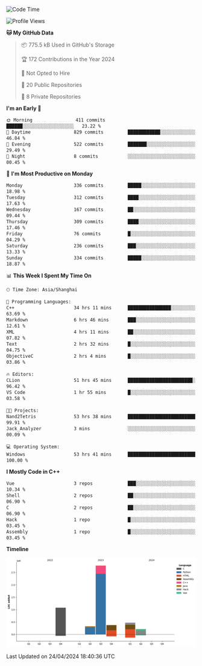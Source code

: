 <!--
**Salvely/Salvely** is a ✨ _special_ ✨ repository because its `README.md` (this file) appears on your GitHub profile.

Here are some ideas to get you started:

- 🔭 I’m currently working on ...
- 🌱 I’m currently learning ...
- 👯 I’m looking to collaborate on ...
- 🤔 I’m looking for help with ...
- 💬 Ask me about ...
- 📫 How to reach me: ...
- 😄 Pronouns: ...
- ⚡ Fun fact: ...
-->

<!--START_SECTION:waka-->
![Code Time](http://img.shields.io/badge/Code%20Time-748%20hrs%2044%20mins-blue)

![Profile Views](http://img.shields.io/badge/Profile%20Views-3-blue)

**🐱 My GitHub Data** 

> 📦 775.5 kB Used in GitHub's Storage 
 > 
> 🏆 172 Contributions in the Year 2024
 > 
> 🚫 Not Opted to Hire
 > 
> 📜 20 Public Repositories 
 > 
> 🔑 8 Private Repositories 
 > 
**I'm an Early 🐤** 

```text
🌞 Morning                411 commits         ██████░░░░░░░░░░░░░░░░░░░   23.22 % 
🌆 Daytime                829 commits         ████████████░░░░░░░░░░░░░   46.84 % 
🌃 Evening                522 commits         ███████░░░░░░░░░░░░░░░░░░   29.49 % 
🌙 Night                  8 commits           ░░░░░░░░░░░░░░░░░░░░░░░░░   00.45 % 
```
📅 **I'm Most Productive on Monday** 

```text
Monday                   336 commits         █████░░░░░░░░░░░░░░░░░░░░   18.98 % 
Tuesday                  312 commits         ████░░░░░░░░░░░░░░░░░░░░░   17.63 % 
Wednesday                167 commits         ██░░░░░░░░░░░░░░░░░░░░░░░   09.44 % 
Thursday                 309 commits         ████░░░░░░░░░░░░░░░░░░░░░   17.46 % 
Friday                   76 commits          █░░░░░░░░░░░░░░░░░░░░░░░░   04.29 % 
Saturday                 236 commits         ███░░░░░░░░░░░░░░░░░░░░░░   13.33 % 
Sunday                   334 commits         █████░░░░░░░░░░░░░░░░░░░░   18.87 % 
```


📊 **This Week I Spent My Time On** 

```text
🕑︎ Time Zone: Asia/Shanghai

💬 Programming Languages: 
C++                      34 hrs 11 mins      ████████████████░░░░░░░░░   63.69 % 
Markdown                 6 hrs 46 mins       ███░░░░░░░░░░░░░░░░░░░░░░   12.61 % 
XML                      4 hrs 11 mins       ██░░░░░░░░░░░░░░░░░░░░░░░   07.82 % 
Text                     2 hrs 32 mins       █░░░░░░░░░░░░░░░░░░░░░░░░   04.75 % 
ObjectiveC               2 hrs 4 mins        █░░░░░░░░░░░░░░░░░░░░░░░░   03.86 % 

🔥 Editors: 
CLion                    51 hrs 45 mins      ████████████████████████░   96.42 % 
VS Code                  1 hr 55 mins        █░░░░░░░░░░░░░░░░░░░░░░░░   03.58 % 

🐱‍💻 Projects: 
Nand2Tetris              53 hrs 38 mins      █████████████████████████   99.91 % 
Jack_Analyzer            3 mins              ░░░░░░░░░░░░░░░░░░░░░░░░░   00.09 % 

💻 Operating System: 
Windows                  53 hrs 41 mins      █████████████████████████   100.00 % 
```

**I Mostly Code in C++** 

```text
Vue                      3 repos             ███░░░░░░░░░░░░░░░░░░░░░░   10.34 % 
Shell                    2 repos             ██░░░░░░░░░░░░░░░░░░░░░░░   06.90 % 
C                        2 repos             ██░░░░░░░░░░░░░░░░░░░░░░░   06.90 % 
Hack                     1 repo              █░░░░░░░░░░░░░░░░░░░░░░░░   03.45 % 
Assembly                 1 repo              █░░░░░░░░░░░░░░░░░░░░░░░░   03.45 % 
```



**Timeline**

![Lines of Code chart](https://raw.githubusercontent.com/Salvely/Salvely/main/assets/bar_graph.png)


 Last Updated on 24/04/2024 18:40:36 UTC
<!--END_SECTION:waka-->
<!-- ### [![Typing SVG](https://readme-typing-svg.demolab.com?font=JetBrains+Mono&size=22&pause=1000&width=435&height=70&lines=Hi!+I'm+Wen+Gao.+Nice+to+see+you!)](https://git.io/typing-svg)

[![Salvely's GitHub stats](https://github-readme-stats.vercel.app/api?username=Salvely&count_private=true&show_icons=true&theme=buefy&include_all_commits=true)](https://github.com/anuraghazr/github-readme-stats)
[![Top Langs](https://github-readme-stats.vercel.app/api/top-langs/?username=Salvely)](https://github.com/anuraghazr/github-readme-stats)


![Leetcode Stats](https://leetcard.jacoblin.cool/Salvely?theme=wtf&font=Kameron&ext=activity&show_rank=true)

![](https://komarev.com/ghpvc/?username=Salvely)
-->
